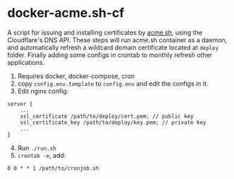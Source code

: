 # docker-acme.sh-cf
A script for issuing and installing certificates by [acme.sh](https://github.com/acmesh-official/acme.sh), using the Cloudflare's DNS API. These steps will run acme.sh container as a daemon, and automatically refresh a wildcard domain certificate located at `deploy` folder. Finally adding some configs in crontab to monthly refresh other applications.

1. Requires docker, docker-compose, cron
2. copy `config.env.template` to `config.env` and edit the configs in it.
3. Edit nginx config:
```
server {
    ...
    ssl_certificate /path/to/deploy/cert.pem; // public key
    ssl_certificate_key /path/to/deploy/key.pem; // private key
    ...
}

```
4. Run `./run.sh`
5. `crontab -e`, add:
```
0 0 * * 1 /path/to/cronjob.sh
```